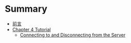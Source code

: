 # Summary

* [前言](README.md)
* [Chapter 4 Tutorial](chapter1.md)
  * [Connecting to and Disconnecting from the Server](chapter1/connecting-to-and-disconnecting-from-the-server.md)

